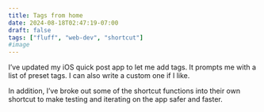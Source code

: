 ```yaml
---
title: Tags from home 
date: 2024-08-18T02:47:19-07:00
draft: false
tags: ["fluff", "web-dev", "shortcut"]
#image
---
```


I’ve updated my iOS quick post app to let me add tags. It prompts me with a list of preset tags. I can also write a custom one if I like.

In addition, I’ve broke out some of the shortcut functions into their own shortcut to make testing and iterating on the app safer and faster. 